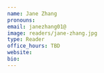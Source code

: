 ```yaml
---
name: Jane Zhang
pronouns: 
email: janezhang01@
image: readers/jane-zhang.jpg
type: Reader
office_hours: TBD
website: 
bio: 
---
```

